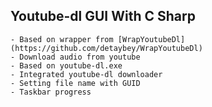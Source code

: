 ﻿## Youtube-dl GUI With C Sharp
	- Based on wrapper from [WrapYoutubeDl] (https://github.com/detaybey/WrapYoutubeDl)
	- Download audio from youtube
	- Based on youtube-dl.exe
	- Integrated youtube-dl downloader
	- Setting file name with GUID
	- Taskbar progress